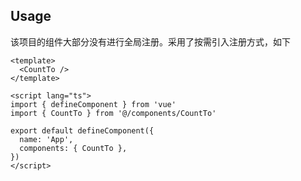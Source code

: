 
## Usage

该项目的组件大部分没有进行全局注册。采用了按需引入注册方式，如下

```vue
<template>
  <CountTo />
</template>

<script lang="ts">
import { defineComponent } from 'vue'
import { CountTo } from '@/components/CountTo'

export default defineComponent({
  name: 'App',
  components: { CountTo },
})
</script>
```
